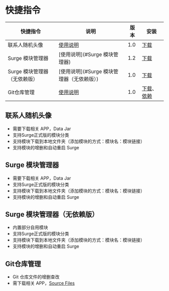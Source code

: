 # 快捷指令

| 快捷指令              | 说明                         | 版本  | 安装                                                                                                                                               |
|-------------------|----------------------------|-----|--------------------------------------------------------------------------------------------------------------------------------------------------|
| 联系人随机头像           | [使用说明](#联系人随机头像)           | 1.0 | [下载](https://www.icloud.com/shortcuts/e7bc3191b2894bc395a09b425f165522)                                                                          |
| Surge 模块管理器       | [使用说明](#Surge 模块管理器)       | 1.2 | [下载](https://www.icloud.com/shortcuts/cc3e949106af4414b1d813fcfcb4c0b3)                                                                          |
| Surge 模块管理器（无依赖版） | [使用说明](#Surge 模块管理器（无依赖版）) | 1.0 | [下载](https://www.icloud.com/shortcuts/88e29dabb7f041899ddb34b6eb8e2085)                                                                          |
| Git仓库管理           | [使用说明](#git仓库管理)           | 1.0 | [下载](https://www.icloud.com/shortcuts/4c5cbff017e749b6942525e523e16cb7)、 [依赖](https://www.icloud.com/shortcuts/080382413cd34c31b41cd3ac871e1e88) |

## 联系人随机头像

- 需要下载相关 APP，Data Jar
- 支持Surge正式版的模块分类
- 支持模块下载到本地文件夹（添加模块的方式：模块名：模块链接）
- 支持模块的增删和自动重启 Surge

## Surge 模块管理器

- 需要下载相关 APP，Data Jar
- 支持Surge正式版的模块分类
- 支持模块下载到本地文件夹（添加模块的方式：模块名：模块链接）
- 支持模块的增删和自动重启 Surge

## Surge 模块管理器（无依赖版）

- 内置部分自用模块
- 支持Surge正式版的模块分类
- 支持模块下载到本地文件夹（添加模块的方式：模块名：模块链接）
- 支持模块的增删和自动重启 Surge

## Git仓库管理

- Git 仓库文件的增删查改
- 需下载相关 APP，[Source Files](https://apps.apple.com/us/app/source-files-git-storage/id6450856155?l=zh-Hans-CN)